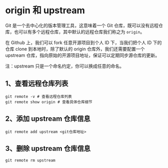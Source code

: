 # origin 和 upstream

Git 是一个去中心化的版本管理工具，这意味着一个 Git 仓库，既可以没有远程仓库，也可以有多个远程仓库，其中默认的远程仓库我们称之为 `origin`。

在 Github 上，我们可以 fork 任意开源项目到个人 ID 下，当我们把个人 ID 下的仓库 clone 到本地时，除了默认的 origin 仓库外，我们还需要配置一个 upstream 仓库，指向原始的开源项目地址，保证可以定期同步源仓库的更新。

注：upstream 只是一个命名约定，你可以换成任意的命名。

## 1、查看远程仓库列表

```shell
git remote -v # 查看远程仓库列表
git remote show origin # 查看具体仓库细节
```

## 2、添加 upstream 仓库信息

```shell
git remote add upstream <git仓库地址>
```

## 3、删除 upstream 仓库信息

```shell
git remote rm upstream
```

